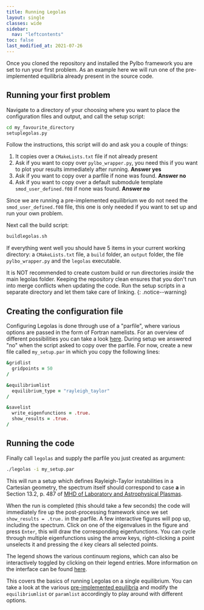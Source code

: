 ```yaml
---
title: Running Legolas
layout: single
classes: wide
sidebar:
  nav: "leftcontents"
toc: false
last_modified_at: 2021-07-26
---
```


Once you cloned the repository and installed the Pylbo framework you are set to run your first problem.
As an example here we will run one of the pre-implemented equilibria already present in the source code.

## Running your first problem
Navigate to a directory of your choosing where you want to place the configuration files and output, and call the setup script:
```bash
cd my_favourite_directory
setuplegolas.py
```
Follow the instructions, this script will do and ask you a couple of things:
1. It copies over a `CMakeLists.txt` file if not already present
2. Ask if you want to copy over `pylbo_wrapper.py`, you need this if you want to plot your results immediately after running. **Answer yes**
3. Ask if you want to copy over a parfile if none was found. **Answer no**
4. Ask if you want to copy over a default submodule template `smod_user_defined.f08` if none was found. **Answer no**

Since we are running a pre-implemented equilibrium we do not need the `smod_user_defined.f08` file, this one is only needed if you want to
set up and run your own problem.

Next call the build script:
```bash
buildlegolas.sh
```
If everything went well you should have 5 items in your current working directory: a `CMakeLists.txt` file, a `build` folder, an `output` folder,
the file `pylbo_wrapper.py` and the `legolas` executable.

<i class="fa fa-exclamation-triangle" aria-hidden="true"></i>
It is NOT recommended to create custom build or run directories _inside_ the main legolas folder.
Keeping the repository clean ensures that you don't run into merge conflicts when updating the code.
Run the setup scripts in a separate directory and let them take care of linking.
{: .notice--warning}

## Creating the configuration file
Configuring Legolas is done through use of a "parfile", where various options are passed in the form of Fortran namelists. For an overview
of different possibilities you can take a look [here](../../general/parameter_file).
During setup we answered "no" when the script asked to copy over the parfile.
 For now, create a new file called `my_setup.par` in which you copy the following lines:
```fortran
&gridlist
  gridpoints = 50
/

&equilibriumlist
  equilibrium_type = "rayleigh_taylor"
/

&savelist
  write_eigenfunctions = .true.
  show_results = .true.
/
```

## Running the code
Finally call `legolas` and supply the parfile you just created as argument:
```bash
./legolas -i my_setup.par
```
This will run a setup which defines Rayleigh-Taylor instabilities in a Cartesian geometry,
the spectrum itself should correspond to case **a** in Section 13.2, p. 487 of [MHD of Laboratory and Astrophysical Plasmas](http://doi.org/10.1017/9781316403679).

When the run is completed (this should take a few seconds) the code will immediately fire up the post-processing framework since we set `show_results = .true.` in the parfile.
A few interactive figures will pop up, including the spectrum. Click on one of the eigenvalues in the figure and press `Enter`, this will draw the corresponding eigenfunctions.
You can cycle through multiple eigenfunctions using the arrow keys, right-clicking a point unselects it and pressing the `d` key clears all selected points.

The legend shows the various continuum regions, which can also be interactively toggled by clicking on their legend entries.
More information on the interface can be found [here](../../pylbo/using_pylbo/#interactive-continua--eigenfunctions).

This covers the basics of running Legolas on a single equilibrium. You can take a look at the various [pre-implemented equilibria](../../general/equilibria) and
modify the `equilibriumlist` or `paramlist` accordingly to play around with different options.
